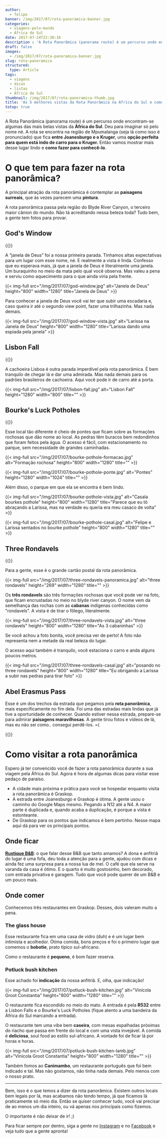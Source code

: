 ```yaml
---
author:
  - felipe
banner: /img/2017/07/rota-panoramica-banner.jpg
categories:
  - viagens-pelo-mundo
  - África do Sul
date: 2017-07-24T22:30:16
description : 'A Rota Panorâmica (panorama route) é um percurso onde encontram-se algumas das mais belas vistas da África do Sul. Aqui vamos mostrar as princípais vistas e dicas de como passear por lá.'
draft: false
images:
  - /img/2017/07/rota-panoramica-banner.jpg
slug: rota-panoramica
structured:
  type: Article
tags:
  - viagens
  - dicas
  - listas
  - África do Sul
thumbnail: /img/2017/07/rota-panoramica-thumb.jpg
title: 'As 5 melhores vistas da Rota Panorâmica na África do Sul e como aproveitá-las'
totop: true
---
```


A Rota Panorâmica (panorama route) é um percurso onde encontram-se algumas das mais belas vistas da **África do Sul**. Deu para imaginar só pelo nome né. A rota se encontra na região de Mpumalanga (seja lá como isso é pronunciado) que fica **entre Joanesburgo e o Kruger**, uma **opção perfeita para quem está indo de carro para o Kruger.** Então vamos mostrar mais desse lugar lindo e **como fazer para conhecê-lo**.

# O que tem para fazer na rota panorâmica?

A principal atração da rota panorâmica é contemplar as **paisagens surreais**, que às vezes parecem uma **pintura**.

A rota panorâmica passa pela região do Blyde River Canyon, o terceiro maior cânion do mundo. Não tá acreditando nessa beleza toda? Tudo bem, a gente tem fotos para provar.

## God's Window
{{<place work-time="Até as 17H" price="20 rands" visit-time="1 hora" >}}

A “janela de Deus” foi a nossa primeira parada. Tínhamos altas expectativas para um lugar com esse nome, né.
E realmente a vista é linda. Confesso que eu esperava mais, já que a janela de Deus é literalmente uma janela. Um buraquinho no meio da mata pelo qual você observa. Mas valeu a pena e serviu como aquecimento para o que ainda viria pela frente.

{{< img-full src="/img/2017/07/god-window.jpg" alt="Janela de Deus"  height="800" width="1280" title="Janela de Deus" >}}

Para conhecer a janela de Deus você vai ter que subir uma escadaria e, caso queira ir até o segundo view point, fazer uma trilhazinha. Mas nada demais.

{{< img-full src="/img/2017/07/god-window-vista.jpg" alt="Larissa na Janela de Deus"  height="800" width="1280" title="Larissa dando uma espiada pela janela" >}}

## Lisbon Fall

{{<place work-time="Até as 17H" price="10 rands" visit-time="20 min" >}}

A cachoeira Lisboa é outra parada imperdível pela rota panorâmica. É bem tranquilo de chegar lá e dar uma admirada. Mas nada demais para os padrões brasileiros de cachoeira. Aqui você pode ir de carro até a porta.

{{< img-full src="/img/2017/07/lisbon-fall.jpg" alt="Lisbon Fall"  height="1280" width="800" title="" >}}



## Bourke's Luck Potholes

{{<place work-time="Até as 17H" price="50 rands" visit-time="1,5 horas" >}}

Esse local tão diferente é cheio de pontes que ficam sobre as formações rochosas que dão nome ao local. As pedras têm buracos bem redondinhos que foram feitos pela água. O acesso é fácil, com estacionamento no parque, sem necessidade de grandes caminhadas.

{{< img-full src="/img/2017/07/bourke-pothole-formacao.jpg" alt="Formação rochosa"  height="800" width="1280" title="" >}}

{{< img-full src="/img/2017/07/bourke-pothole-ponte.jpg" alt="Pontes"  height="1280" width="1024" title="" >}}

Além disso, o parque em que ela se encontra é bem lindo.

{{< img-full src="/img/2017/07/bourke-pothole-vista.jpg" alt="Casala bourkes pothole"  height="800" width="1280" title="Parece que eu tô abraçando a Larissa, mas na verdade eu queria era meu casaco de volta" >}}

{{< img-full src="/img/2017/07/bourke-pothole-casal.jpg" alt="Felipe e Larissa sentados no bourke pothole"  height="800" width="1280" title="" >}}

## Three Rondavels

{{<place work-time="Até as 17H" price="20 rands" visit-time="1 hora" >}}

Para a gente, esse é o grande cartão postal da rota panorâmica.

{{< img-full src="/img/2017/07/three-rondavels-panoramica.jpg" alt="three rondavels"  height="269" width="1280" title="" >}}

Os **três rondavels** são três formações rochosas que você pode ver na foto, que ficam encrustadas no meio no blyde river canyon. O nome vem da semelhança das rochas com as **cabanas** indígenas conhecidas como "rondavels". A vista é de tirar o fôlego, literalmente.

{{< img-full src="/img/2017/07/three-rondavels-vista.jpg" alt="three rondavels"  height="800" width="1280" title="As 3 cabaninhas" >}}

Se você achou a foto bonita, você precisa ver de perto! A foto não representa nem a metade da real beleza do lugar.

O acesso aqui também é tranquilo, você estaciona o carro e anda alguns poucos metros.

{{< img-full src="/img/2017/07/three-rondavels-casal.jpg" alt="posando no three rondavels"  height="800" width="1280" title="Eu obrigando a Larissa a subir nas pedras para tirar foto" >}}



## Abel Erasmus Pass
Esse é um dos trechos da estrada que pegamos pela **rota panorâmica**, mais especificamente no fim dela. Foi uma das estradas mais lindas que já tive a oportunidade de conhecer. Quando estiver nessa estrada,  prepare-se para admirar **paisagens maravilhosas**. A gente tirou fotos e vídeos de lá, mas eu não sei como.. consegui perdê-los. =(

{{<instagram shortcode="BQYHjhWjLMo" width="870" height="580" >}}

# Como visitar a rota panorâmica

Espero já ter convencido você de fazer a rota panorâmica durante a sua viagem pela África do Sul. Agora é hora de algumas dicas para visitar esse pedaço de paraíso.

- A cidade mais próxima e prática para você se hospedar enquanto visita a rota panorâmica é Graskop.
- A estrada entre Joanesburgo e Graskop é ótima. A gente usou o caminho do Google Maps mesmo. Pegando a N12 até a N4. A maior parte é duplicada e, quando acaba a duplicação, é porque a vista é estonteante.
- De Graskop para os pontos que indicamos é bem pertinho. Nesse mapa aqui dá para ver os principais pontos.

<amp-iframe src="https://www.google.com/maps/embed?pb=!1m52!1m12!1m3!1d464002.52609830216!2d30.470386116842167!3d-24.69184830750357!2m3!1f0!2f0!3f0!3m2!1i1024!2i768!4f13.1!4m37!3e0!4m5!1s0x1ec26307801ae4e1%3A0x37b2c654d9f4be4c!2sGraskop%2C+South+Africa!3m2!1d-24.9327665!2d30.844151999999998!4m5!1s0x1ec2611b1f8a85f5%3A0x7c147a09607c1a62!2sLisbon+Falls%2C+%C3%81frica+do+Sul!3m2!1d-24.8616869!2d30.835869199999998!4m5!1s0x1ec261fb6d6644cf%3A0x77a9ae51114d1ae5!2sGod&#39;s+Window%2C+Sabie%2C+Mpumalanga%2C+South+Africa!3m2!1d-24.876541!2d30.8887795!4m5!1s0x1ec2598ebd8346b7%3A0x5d7197fe25f3098!2sBourke&#39;s+Luck+Potholes%2C+%C3%81frica+do+Sul!3m2!1d-24.6727584!2d30.8070925!4m5!1s0x1ec25153d2b65c4d%3A0x8f4774bf89d825e8!2sThree+Rondavels+View+Point%2C+South+Africa!3m2!1d-24.5721968!2d30.798840499999997!4m5!1s0x1ec3b411efd9bdb5%3A0xdbfa76c0fffb4a9!2sJ.G.+Strijdomtunnel%2C+Burgersfort%2C+Limpopo%2C+South+Africa!3m2!1d-24.4514793!2d30.607565899999997!5e0!3m2!1sen!2sbr!4v1500589719771" width="400" height="200" layout="responsive"  sandbox="allow-scripts allow-same-origin allow-popups"  allowfullscreen  frameborder="0"></amp-iframe>

## Onde ficar

**[Rustique B&B](https://www.booking.com/hotel/za/rustique.pt-br.html?aid=304142;label=gen173nr-1FCAEoggJCAlhYSDNiBW5vcmVmaCCIAQGYAS3CAQp3aW5kb3dzIDEwyAEM2AEB6AEB-AELkgIBeagCAw;sid=d77e5aae076b277a876a47d8a751401b)**: o que falar desse B&B que tanto amamos? A dona e anfitriã do lugar é uma fofa, deu toda a atenção para a gente, ajudou com dicas e ainda fez uma surpresa para a nossa lua de mel. O café que ela serve na varanda da casa é ótimo. E o quarto é muito gostosinho, bem decorado, com entrada privativa e garagem. Tudo que você pode querer de um B&B e um pouco mais.

## Onde comer

Conhecemos três restaurantes em Graskop. Desses, dois valeram muito a pena. 
### The glass house

Esse restaurante fica em uma casa de vidro (duh) e é um lugar bem intimista e acolhedor. 
Ótima comida, bons preços e foi o primeiro lugar que comemos o **bobotie**, prato típico sul-africano.

Como o restaurante é **pequeno**, é bom fazer reserva.

### Potluck bush kitchen

Esse achado foi **indicação** da nossa anfitriã. E, olha, que indicação!

{{< img-full src="/img/2017/07/potluck-bush-kitchen.jpg" alt="Vinícola Groot Constantia"  height="800" width="1280" title="" >}}

O restaurante fica escondido no meio do mato. A entrada é pela **R532** entre a Lisbon Falls e o Bourke's Luck Potholes (fique atento a uma bandeira da África do Sul marcando a entrada). 

O restaurante tem uma vibe bem **caseira**, com mesas espalhadas próximas do riacho que passa em frente do local e com uma vista invejável.  A comida é **deliciosa**, soul food ao estilo sul-africano. A vontade foi de ficar lá por horas e horas.

{{< img-full src="/img/2017/07/potluck-bush-kitchen-lamb.jpg" alt="Vinícola Groot Constantia"  height="800" width="1280" title="" >}}

Também fomos ao **Canimambo**, um restaurante português que foi bem indicado e tal. Mas não gostamos, não tinha nada demais. Pelo menos com o nosso prato. 

------

Bem, isso é o que temos a dizer da rota panorâmica. Existem outros locais bem legais por lá, mas acabamos não tendo tempo, já que ficamos lá praticamente só meio dia. Então se quiser conhecer tudo, você vai precisar de ao menos um dia inteiro, ou vá apenas nos princípais como fizemos.

O importante é não deixar de ir! ;)

Para ficar sempre por dentro, siga a gente no [Instagram](https://www.instagram.com/casaldebacontudo/) e no [Facebook](https://www.facebook.com/debacontudo) e veja tudo que a gente apronta!